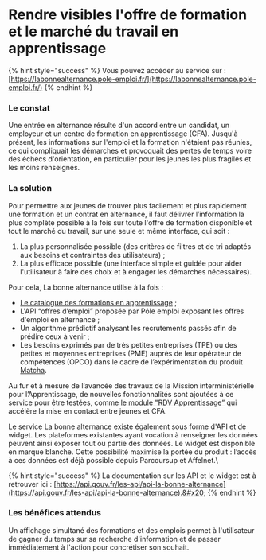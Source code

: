 # Rendre visibles l'offre de formation et le marché du travail en apprentissage



{% hint style="success" %}
Vous pouvez accéder au service sur : [https://labonnealternance.pole-emploi.fr/](https://labonnealternance.pole-emploi.fr/)
{% endhint %}

### Le constat

Une entrée en alternance résulte d'un accord entre un candidat, un employeur et un centre de formation en apprentissage (CFA). Jusqu'à présent, les informations sur l'emploi et la formation n'étaient pas réunies, ce qui compliquait les démarches et provoquait des pertes de temps voire des échecs d'orientation, en particulier pour les jeunes les plus fragiles et les moins renseignés.

### La solution

Pour permettre aux jeunes de trouver plus facilement et plus rapidement une formation et un contrat en alternance, il faut délivrer l’information la plus complète possible à la fois sur toute l'offre de formation disponible et tout le marché du travail, sur une seule et même interface, qui soit :&#x20;

1. La plus personnalisée possible (des critères de filtres et de tri adaptés aux besoins et contraintes des utilisateurs) ;&#x20;
2. La plus efficace possible (une interface simple et guidée pour aider l'utilisateur à faire des choix et à engager les démarches nécessaires).

Pour cela, La bonne alternance utilise à la fois :&#x20;

* [Le catalogue des formations en apprentissage](https://mission-apprentissage.gitbook.io/general/les-nouveaux-services/un-catalogue-elargi-de-formations-en-apprentissage) ;&#x20;
* L'API “offres d’emploi” proposée par Pôle emploi exposant les offres d'emploi en alternance ;&#x20;
* Un algorithme prédictif analysant les recrutements passés afin de prédire ceux à venir ;&#x20;
* Les besoins exprimés par de très petites entreprises (TPE) ou des petites et moyennes entreprises (PME) auprès de leur opérateur de compétences (OPCO) dans le cadre de l’expérimentation du produit [Matcha](https://mission-apprentissage.gitbook.io/general/les-services-en-devenir/untitled).

Au fur et à mesure de l’avancée des travaux de la Mission interministérielle pour l’Apprentissage, de nouvelles fonctionnalités sont ajoutées à ce service pour être testées, comme [le module "RDV Apprentissage”](https://mission-apprentissage.gitbook.io/general/les-services-en-devenir/prise-de-rendez-vous) qui accélère la mise en contact entre jeunes et CFA.

Le service La bonne alternance existe également sous forme d'API et de widget. Les plateformes existantes ayant vocation à renseigner les données peuvent ainsi exposer tout ou partie des données. Le widget est disponible en marque blanche. Cette possibilité maximise la portée du produit : l’accès à ces données est déjà possible depuis Parcoursup et Affelnet.\


{% hint style="success" %}
La documentation sur les API et le widget est à retrouver ici : [https://api.gouv.fr/les-api/api-la-bonne-alternance](https://api.gouv.fr/les-api/api-la-bonne-alternance).&#x20;
{% endhint %}

### Les bénéfices attendus

Un affichage simultané des formations et des emplois permet à l'utilisateur de gagner du temps sur sa recherche d'information et de passer immédiatement à l'action pour concrétiser son souhait.
